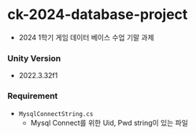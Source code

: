 # ck-2024-database-project
- 2024 1학기 게임 데이터 베이스 수업 기말 과제

### Unity Version
- 2022.3.32f1

### Requirement
- `MysqlConnectString.cs`
  - Mysql Connect를 위한 Uid, Pwd string이 있는 파일
